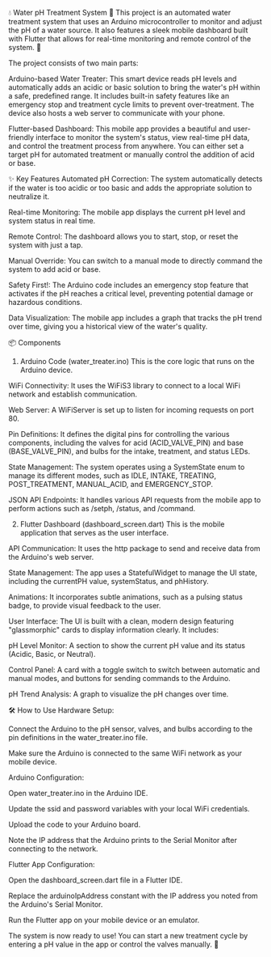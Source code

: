 💧 Water pH Treatment System 🔬
This project is an automated water treatment system that uses an Arduino microcontroller to monitor and adjust the pH of a water source. It also features a sleek mobile dashboard built with Flutter that allows for real-time monitoring and remote control of the system. 📱

The project consists of two main parts:

Arduino-based Water Treater: This smart device reads pH levels and automatically adds an acidic or basic solution to bring the water's pH within a safe, predefined range. It includes built-in safety features like an emergency stop and treatment cycle limits to prevent over-treatment. The device also hosts a web server to communicate with your phone.

Flutter-based Dashboard: This mobile app provides a beautiful and user-friendly interface to monitor the system's status, view real-time pH data, and control the treatment process from anywhere. You can either set a target pH for automated treatment or manually control the addition of acid or base.

✨ Key Features
Automated pH Correction: The system automatically detects if the water is too acidic or too basic and adds the appropriate solution to neutralize it.

Real-time Monitoring: The mobile app displays the current pH level and system status in real time.

Remote Control: The dashboard allows you to start, stop, or reset the system with just a tap.

Manual Override: You can switch to a manual mode to directly command the system to add acid or base.

Safety First!: The Arduino code includes an emergency stop feature that activates if the pH reaches a critical level, preventing potential damage or hazardous conditions.

Data Visualization: The mobile app includes a graph that tracks the pH trend over time, giving you a historical view of the water's quality.

📦 Components
1. Arduino Code (water_treater.ino)
This is the core logic that runs on the Arduino device.

WiFi Connectivity: It uses the WiFiS3 library to connect to a local WiFi network and establish communication.

Web Server: A WiFiServer is set up to listen for incoming requests on port 80.

Pin Definitions: It defines the digital pins for controlling the various components, including the valves for acid (ACID_VALVE_PIN) and base (BASE_VALVE_PIN), and bulbs for the intake, treatment, and status LEDs.

State Management: The system operates using a SystemState enum to manage its different modes, such as IDLE, INTAKE, TREATING, POST_TREATMENT, MANUAL_ACID, and EMERGENCY_STOP.

JSON API Endpoints: It handles various API requests from the mobile app to perform actions such as /setph, /status, and /command.

2. Flutter Dashboard (dashboard_screen.dart)
This is the mobile application that serves as the user interface.

API Communication: It uses the http package to send and receive data from the Arduino's web server.

State Management: The app uses a StatefulWidget to manage the UI state, including the currentPH value, systemStatus, and phHistory.

Animations: It incorporates subtle animations, such as a pulsing status badge, to provide visual feedback to the user.

User Interface: The UI is built with a clean, modern design featuring "glassmorphic" cards to display information clearly. It includes:

pH Level Monitor: A section to show the current pH value and its status (Acidic, Basic, or Neutral).

Control Panel: A card with a toggle switch to switch between automatic and manual modes, and buttons for sending commands to the Arduino.

pH Trend Analysis: A graph to visualize the pH changes over time.

🛠 How to Use
Hardware Setup:

Connect the Arduino to the pH sensor, valves, and bulbs according to the pin definitions in the water_treater.ino file.

Make sure the Arduino is connected to the same WiFi network as your mobile device.

Arduino Configuration:

Open water_treater.ino in the Arduino IDE.

Update the ssid and password variables with your local WiFi credentials.

Upload the code to your Arduino board.

Note the IP address that the Arduino prints to the Serial Monitor after connecting to the network.

Flutter App Configuration:

Open the dashboard_screen.dart file in a Flutter IDE.

Replace the arduinoIpAddress constant with the IP address you noted from the Arduino's Serial Monitor.

Run the Flutter app on your mobile device or an emulator.

The system is now ready to use! You can start a new treatment cycle by entering a pH value in the app or control the valves manually. 🧪
